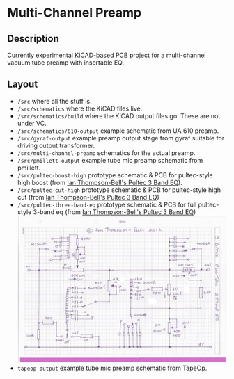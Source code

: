 # Multi-Channel Preamp

## Description
Currently experimental KiCAD-based PCB project for a multi-channel vacuum tube preamp with insertable EQ.

## Layout
* `/src` where all the stuff is.
* `/src/schematics` where the KiCAD files live.
* `/src/schematics/build` where the KiCAD output files go. These are not under VC.
* `/src/schematics/610-output` example schematic from UA 610 preamp.
* `/src/gyraf-output` example preamp output stage from gyraf suitable for driving output transformer.
* `/src/multi-channel-preamp` schematics for the actual preamp.
* `/src/pmillett-output` example tube mic preamp schematic from pmillett.
* `/src/pultec-boost-high` prototype schematic & PCB for pultec-style high boost (from [Ian Thompson-Bell's Pultec 3 Band EQ](https://drive.google.com/drive/folders/0B_n67A1hN3qtfnhqS002NUo2WF9OTkZONDNqc3RBTS05SFlWLU4tbWItYVlZc01zejdrbGM?resourcekey=0-kD50Ger3JRaC0WO6iRfwKg)).
* `/src/pultec-cut-high` prototype schematic & PCB for pultec-style high cut (from [Ian Thompson-Bell's Pultec 3 Band EQ](https://drive.google.com/drive/folders/0B_n67A1hN3qtfnhqS002NUo2WF9OTkZONDNqc3RBTS05SFlWLU4tbWItYVlZc01zejdrbGM?resourcekey=0-kD50Ger3JRaC0WO6iRfwKg))
* `/src/pultec-three-band-eq` prototype schematic & PCB for full pultec-style 3-band eq (from [Ian Thompson-Bell's Pultec 3 Band EQ](https://drive.google.com/drive/folders/0B_n67A1hN3qtfnhqS002NUo2WF9OTkZONDNqc3RBTS05SFlWLU4tbWItYVlZc01zejdrbGM?resourcekey=0-kD50Ger3JRaC0WO6iRfwKg))
![pultec3bandcctv2scaled.JPG](reference/pultec-style-eq/pultec3bandcctv2scaled.JPG)
* `tapeop-output` example tube mic preamp schematic from TapeOp.
